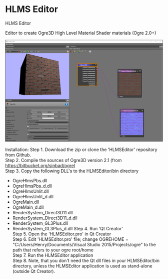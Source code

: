 # HLMS Editor
HLMS Editor

Editor to create Ogre3D High Level Material Shader materials (Ogre 2.0+)

![HLMS Editor](/HLMSEditor.png)

Installation:
Step 1. Download the zip or clone the 'HLMSEditor' repository from Github.  
Step 2. Compile the sources of Ogre3D version 2.1 (from https://bitbucket.org/sinbad/ogre)  
Step 3. Copy the following DLL's to the HLMSEditor/bin directory  
* OgreHlmsPbs.dll
* OgreHlmsPbs_d.dll
* OgreHlmsUnlit.dll
* OgreHlmsUnlit_d.dll
* OgreMain.dll
* OgreMain_d.dll
* RenderSystem_Direct3D11.dll
* RenderSystem_Direct3D11_d.dll
* RenderSystem_GL3Plus.dll
* RenderSystem_GL3Plus_d.dll
Step 4. Run 'Qt Creator'  
Step 5. Open the 'HLMSEditor.pro' in Qt Creator  
Step 6. Edit 'HLMSEditor.pro' file; change OGREHOME = "C:/Users/Henry/Documents/Visual Studio 2015/Projects/ogre" to the path that refers to your ogre root/home  
Step 7. Run the HLMSEditor application  
Step 8. Note, that you don't need the Qt dll files in your HLMSEditor/bin directory, unless the HLMSEditor application is used as stand-alone (outside Qt Creator).